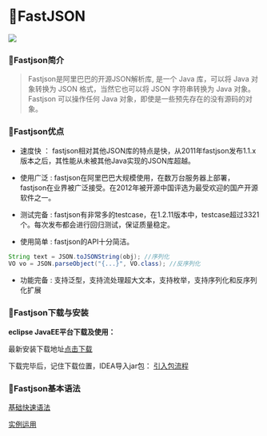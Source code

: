 # :beginner:FastJSON

![](http://www.runoob.com/wp-content/uploads/2018/09/fastjson.jpg)

### :trident:Fastjson简介 ###

>Fastjson是阿里巴巴的开源JSON解析库, 是一个 Java 库，可以将 Java 对象转换为 JSON 格式，当然它也可以将 JSON 字符串转换为 Java 对象。Fastjson 可以操作任何 Java 对象，即使是一些预先存在的没有源码的对象。

### :trident:Fastjson优点 ###

 * 速度快 ： fastjson相对其他JSON库的特点是快，从2011年fastjson发布1.1.x版本之后，其性能从未被其他Java实现的JSON库超越。
 
 * 使用广泛 : fastjson在阿里巴巴大规模使用，在数万台服务器上部署，fastjson在业界被广泛接受。在2012年被开源中国评选为最受欢迎的国产开源软件之一。
 
 * 测试完备 : fastjson有非常多的testcase，在1.2.11版本中，testcase超过3321个。每次发布都会进行回归测试，保证质量稳定。
 
 * 使用简单 : fastjson的API十分简洁。
 
```java
String text = JSON.toJSONString(obj); //序列化
VO vo = JSON.parseObject("{...}", VO.class); //反序列化
```

 * 功能完备 : 支持泛型，支持流处理超大文本，支持枚举，支持序列化和反序列化扩展

### :trident:Fastjson下载与安装 ###

**eclipse JavaEE平台下载及使用：**

   最新安装下载地址[点击下载](https://repo1.maven.org/maven2/com/alibaba/fastjson/1.2.53/fastjson-1.2.53.jar)
   
   下载完毕后，记住下载位置，IDEA导入jar包： [引入包流程](https://github.com/Lumnca/FastJSON/blob/master/%E5%AE%89%E8%A3%85%E4%B8%8E%E5%BC%95%E5%85%A5.md)

### :trident:Fastjson基本语法 ###

[基础快速语法](https://github.com/Lumnca/FastJSON/blob/master/%E5%9F%BA%E6%9C%AC%E8%AF%AD%E6%B3%95.md)

[实例运用](https://github.com/Lumnca/FastJSON/blob/master/%E5%AE%9E%E4%BE%8B%E5%BC%95%E7%94%A8.md)
